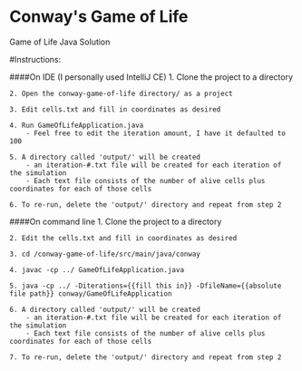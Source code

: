 # Conway's Game of Life
Game of Life Java Solution

#Instructions:

 ####On IDE (I personally used IntelliJ CE)
    1. Clone the project to a directory

    2. Open the conway-game-of-life directory/ as a project
    
    3. Edit cells.txt and fill in coordinates as desired
    
    4. Run GameOfLifeApplication.java
        - Feel free to edit the iteration amount, I have it defaulted to 100
    
    5. A directory called 'output/' will be created
        - an iteration-#.txt file will be created for each iteration of the simulation
        - Each text file consists of the number of alive cells plus coordinates for each of those cells
    
    6. To re-run, delete the 'output/' directory and repeat from step 2

 ####On command line
    1. Clone the project to a directory

    2. Edit the cells.txt and fill in coordinates as desired

    3. cd /conway-game-of-life/src/main/java/conway

    4. javac -cp ../ GameOfLifeApplication.java

    5. java -cp ../ -Diterations={{fill this in}} -DfileName={{absolute file path}} conway/GameOfLifeApplication

    6. A directory called 'output/' will be created
        - an iteration-#.txt file will be created for each iteration of the simulation
        - Each text file consists of the number of alive cells plus coordinates for each of those cells

    7. To re-run, delete the 'output/' directory and repeat from step 2
